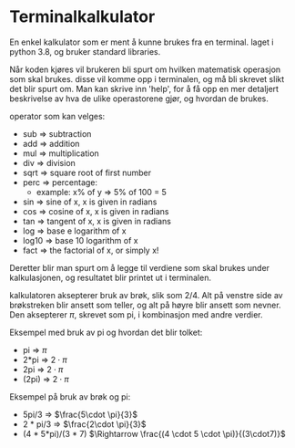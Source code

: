 # Terminalkalkulator

En enkel kalkulator som er ment å kunne brukes fra en terminal. laget i python 3.8, og bruker
standard libraries. 

Når koden kjøres vil brukeren bli spurt om hvilken matematisk operasjon som skal brukes. 
disse vil komme opp i terminalen, og må bli skrevet slikt det blir spurt om. Man kan 
skrive inn 'help', for å få opp en mer detaljert beskrivelse av hva de ulike operastorene 
gjør, og hvordan de brukes. 

operator som kan velges:
  - sub $\Rightarrow$ subtraction
  - add $\Rightarrow$ addition
  - mul $\Rightarrow$ multiplication
  - div $\Rightarrow$ division
  - sqrt $\Rightarrow$ square root of first number
  - perc $\Rightarrow$ percentage:
    - example: x% of y $\Rightarrow$ 5% of 100 = 5
  - sin $\Rightarrow$ sine of x, x is given in radians
  - cos $\Rightarrow$ cosine of x, x is given in radians
  - tan $\Rightarrow$ tangent of x, x is given in radians
  - log $\Rightarrow$ base e logarithm of x
  - log10 $\Rightarrow$ base 10 logarithm of x
  - fact $\Rightarrow$ the factorial of x, or simply x!

Deretter blir man spurt om å legge til verdiene som skal brukes under kalkulasjonen, og
resultatet blir printet ut i terminalen.




kalkulatoren aksepterer bruk av brøk, slik som 2/4. Alt på venstre side
av brøkstreken blir ansett som teller, og alt på høyre blir ansett som nevner. Den aksepterer $\pi$, skrevet
som pi, i kombinasjon med andre verdier.

Eksempel med bruk av pi og hvordan det blir tolket: 
  - pi $\Rightarrow$ $\pi$
  - 2*pi $\Rightarrow$ $2 \cdot \pi$
  - 2pi $\Rightarrow$ $2 \cdot \pi$ 
  - (2pi) $\Rightarrow$ $2 \cdot \pi$

Eksempel på bruk av brøk og pi: 
  - 5pi/3 $\Rightarrow$ $\frac{5\cdot \pi}{3}$
  - 2 * pi/3 $\Rightarrow$ $\frac{2\cdot \pi}{3}$
  - (4 * 5*pi)/(3 * 7) $\Rightarrow \frac{(4 \cdot 5 \cdot \pi)}{(3\cdot7)}$


